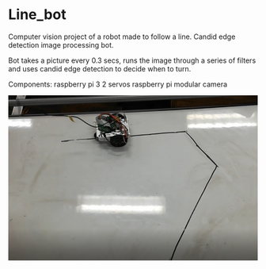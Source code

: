# Line_bot

Computer vision project of a robot made to follow a line.
Candid edge detection image processing bot.

Bot takes a picture every 0.3 secs, runs the image through a series of filters and uses candid edge detection to decide when to turn.

Components:
raspberry pi 3
2 servos 
raspberry pi modular camera

![alt text](https://github.com/kaigy1/Line_bot/blob/master/carrinho.PNG)
